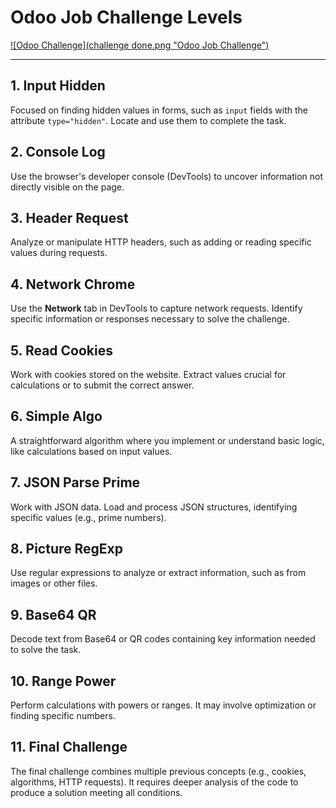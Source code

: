 # Odoo Job Challenge Levels
[![Odoo Challenge](challenge done.png "Odoo Job Challenge")](https://github.com/No898/Odoo-Job-Challenge/blob/main/challenge%20done.png?raw=true)

---

## 1. Input Hidden
Focused on finding hidden values in forms, such as `input` fields with the attribute `type="hidden"`. Locate and use them to complete the task.

## 2. Console Log
Use the browser's developer console (DevTools) to uncover information not directly visible on the page.

## 3. Header Request
Analyze or manipulate HTTP headers, such as adding or reading specific values during requests.

## 4. Network Chrome
Use the **Network** tab in DevTools to capture network requests. Identify specific information or responses necessary to solve the challenge.

## 5. Read Cookies
Work with cookies stored on the website. Extract values crucial for calculations or to submit the correct answer.

## 6. Simple Algo
A straightforward algorithm where you implement or understand basic logic, like calculations based on input values.

## 7. JSON Parse Prime
Work with JSON data. Load and process JSON structures, identifying specific values (e.g., prime numbers).

## 8. Picture RegExp
Use regular expressions to analyze or extract information, such as from images or other files.

## 9. Base64 QR
Decode text from Base64 or QR codes containing key information needed to solve the task.

## 10. Range Power
Perform calculations with powers or ranges. It may involve optimization or finding specific numbers.

## 11. Final Challenge
The final challenge combines multiple previous concepts (e.g., cookies, algorithms, HTTP requests). It requires deeper analysis of the code to produce a solution meeting all conditions.



